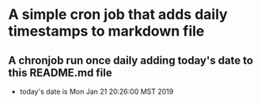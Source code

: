 A simple cron job that adds daily timestamps to markdown file
============================================================
## A chronjob run once daily adding today's date to this README.md file
* today's date is Mon Jan 21 20:26:00 MST 2019

